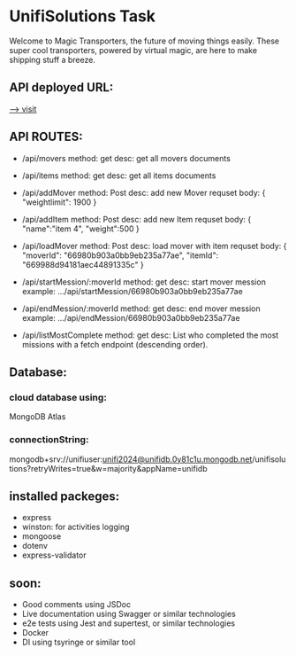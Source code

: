 # UnifiSolutions Task
Welcome to Magic Transporters, the future of moving things easily. These super cool
transporters, powered by virtual magic, are here to make shipping stuff a breeze.

## API deployed URL:
[--> visit](https://unifisolutions.onrender.com/)


## API ROUTES:
- /api/movers
  method: get
  desc: get all movers documents

- /api/items
  method: get
  desc: get all items documents

- /api/addMover
  method: Post
  desc: add new Mover
  requset body:
  {
    "weightlimit": 1900
  }

- /api/addItem
  method: Post
  desc: add new Item
  requset body:
  {
    "name":"item 4",
    "weight":500
  }

- /api/loadMover
  method: Post
  desc: load mover with item
  requset body:
  {
    "moverId": "66980b903a0bb9eb235a77ae",
    "itemId":  "669988d94181aec44891335c"
  }

- /api/startMession/:moverId
  method: get
  desc: start mover mession
  example: .../api/startMession/66980b903a0bb9eb235a77ae

- /api/endMession/:moverId
  method: get
  desc: end mover mession
  example: .../api/endMession/66980b903a0bb9eb235a77ae

- /api/listMostComplete
  method: get
  desc: List who completed the most missions with a fetch endpoint (descending order).
  
## Database:
### cloud database using:
  MongoDB Atlas
### connectionString:
  mongodb+srv://unifiuser:unifi2024@unifidb.0y81c1u.mongodb.net/unifisolutions?retryWrites=true&w=majority&appName=unifidb

## installed packeges:
- express
- winston: for activities logging
- mongoose
- dotenv
- express-validator

## soon:
  - Good comments using JSDoc
  - Live documentation using Swagger or similar technologies
  - e2e tests using Jest and supertest, or similar technologies
  - Docker
  - DI using tsyringe or similar tool
